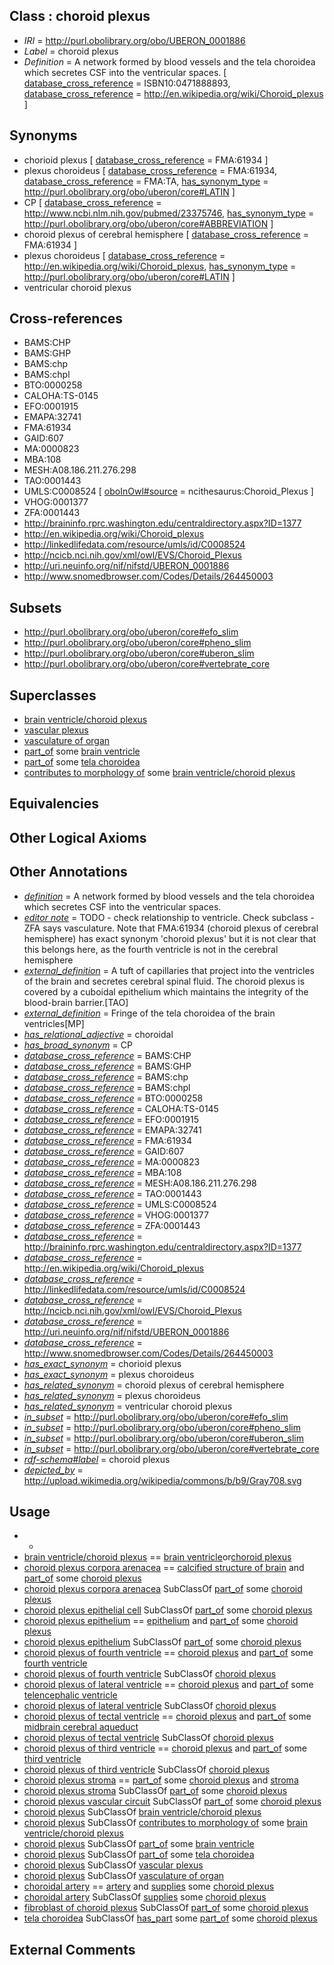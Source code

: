 
## Class : choroid plexus

 * *IRI* = http://purl.obolibrary.org/obo/UBERON_0001886
 * *Label* = choroid plexus
 * *Definition* = A network formed by blood vessels and the tela choroidea which secretes CSF into the ventricular spaces. [ [database_cross_reference](../../ef/oboInOwl#hasDbXref.md) = ISBN10:0471888893, [database_cross_reference](../../ef/oboInOwl#hasDbXref.md) = http://en.wikipedia.org/wiki/Choroid_plexus ]

## Synonyms

 * chorioid plexus [ [database_cross_reference](../../ef/oboInOwl#hasDbXref.md) = FMA:61934 ]
 * plexus choroideus [ [database_cross_reference](../../ef/oboInOwl#hasDbXref.md) = FMA:61934, [database_cross_reference](../../ef/oboInOwl#hasDbXref.md) = FMA:TA, [has_synonym_type](../../pe/oboInOwl#hasSynonymType.md) = http://purl.obolibrary.org/obo/uberon/core#LATIN ]
 * CP [ [database_cross_reference](../../ef/oboInOwl#hasDbXref.md) = http://www.ncbi.nlm.nih.gov/pubmed/23375746, [has_synonym_type](../../pe/oboInOwl#hasSynonymType.md) = http://purl.obolibrary.org/obo/uberon/core#ABBREVIATION ]
 * choroid plexus of cerebral hemisphere [ [database_cross_reference](../../ef/oboInOwl#hasDbXref.md) = FMA:61934 ]
 * plexus choroideus [ [database_cross_reference](../../ef/oboInOwl#hasDbXref.md) = http://en.wikipedia.org/wiki/Choroid_plexus, [has_synonym_type](../../pe/oboInOwl#hasSynonymType.md) = http://purl.obolibrary.org/obo/uberon/core#LATIN ]
 * ventricular choroid plexus

## Cross-references

 * BAMS:CHP
 * BAMS:GHP
 * BAMS:chp
 * BAMS:chpl
 * BTO:0000258
 * CALOHA:TS-0145
 * EFO:0001915
 * EMAPA:32741
 * FMA:61934
 * GAID:607
 * MA:0000823
 * MBA:108
 * MESH:A08.186.211.276.298
 * TAO:0001443
 * UMLS:C0008524 [ [oboInOwl#source](../../ce/oboInOwl#source.md) = ncithesaurus:Choroid_Plexus ]
 * VHOG:0001377
 * ZFA:0001443
 * http://braininfo.rprc.washington.edu/centraldirectory.aspx?ID=1377
 * http://en.wikipedia.org/wiki/Choroid_plexus
 * http://linkedlifedata.com/resource/umls/id/C0008524
 * http://ncicb.nci.nih.gov/xml/owl/EVS/Choroid_Plexus
 * http://uri.neuinfo.org/nif/nifstd/UBERON_0001886
 * http://www.snomedbrowser.com/Codes/Details/264450003

## Subsets

 * http://purl.obolibrary.org/obo/uberon/core#efo_slim
 * http://purl.obolibrary.org/obo/uberon/core#pheno_slim
 * http://purl.obolibrary.org/obo/uberon/core#uberon_slim
 * http://purl.obolibrary.org/obo/uberon/core#vertebrate_core

## Superclasses

 * [brain ventricle/choroid plexus](../../UBERON/47/UBERON_0003947.md)
 * [vascular plexus](../../UBERON/29/UBERON_0005629.md)
 * [vasculature of organ](../../UBERON/76/UBERON_0006876.md)
 * [part_of](../../BFO/50/BFO_0000050.md) some [brain ventricle](../../UBERON/86/UBERON_0004086.md)
 * [part_of](../../BFO/50/BFO_0000050.md) some [tela choroidea](../../UBERON/83/UBERON_0005283.md)
 * [contributes to morphology of](../../RO/33/RO_0002433.md) some [brain ventricle/choroid plexus](../../UBERON/47/UBERON_0003947.md)

## Equivalencies


## Other Logical Axioms


## Other Annotations

 * *[definition](../../IAO/15/IAO_0000115.md)* = A network formed by blood vessels and the tela choroidea which secretes CSF into the ventricular spaces.
 * *[editor note](../../IAO/16/IAO_0000116.md)* = TODO - check relationship to ventricle. Check subclass - ZFA says vasculature. Note that FMA:61934 (choroid plexus of cerebral hemisphere) has exact synonym 'choroid plexus' but it is not clear that this belongs here, as the fourth ventricle is not in the cerebral hemisphere
 * *[external_definition](../../UBPROP/01/UBPROP_0000001.md)* = A tuft of capillaries that project into the ventricles of the brain and secretes cerebral spinal fluid. The choroid plexus is covered by a cuboidal epithelium which maintains the integrity of the blood-brain barrier.[TAO]
 * *[external_definition](../../UBPROP/01/UBPROP_0000001.md)* = Fringe of the tela choroidea of the brain ventricles[MP]
 * *[has_relational_adjective](../../UBPROP/07/UBPROP_0000007.md)* = choroidal
 * *[has_broad_synonym](../../ym/oboInOwl#hasBroadSynonym.md)* = CP
 * *[database_cross_reference](../../ef/oboInOwl#hasDbXref.md)* = BAMS:CHP
 * *[database_cross_reference](../../ef/oboInOwl#hasDbXref.md)* = BAMS:GHP
 * *[database_cross_reference](../../ef/oboInOwl#hasDbXref.md)* = BAMS:chp
 * *[database_cross_reference](../../ef/oboInOwl#hasDbXref.md)* = BAMS:chpl
 * *[database_cross_reference](../../ef/oboInOwl#hasDbXref.md)* = BTO:0000258
 * *[database_cross_reference](../../ef/oboInOwl#hasDbXref.md)* = CALOHA:TS-0145
 * *[database_cross_reference](../../ef/oboInOwl#hasDbXref.md)* = EFO:0001915
 * *[database_cross_reference](../../ef/oboInOwl#hasDbXref.md)* = EMAPA:32741
 * *[database_cross_reference](../../ef/oboInOwl#hasDbXref.md)* = FMA:61934
 * *[database_cross_reference](../../ef/oboInOwl#hasDbXref.md)* = GAID:607
 * *[database_cross_reference](../../ef/oboInOwl#hasDbXref.md)* = MA:0000823
 * *[database_cross_reference](../../ef/oboInOwl#hasDbXref.md)* = MBA:108
 * *[database_cross_reference](../../ef/oboInOwl#hasDbXref.md)* = MESH:A08.186.211.276.298
 * *[database_cross_reference](../../ef/oboInOwl#hasDbXref.md)* = TAO:0001443
 * *[database_cross_reference](../../ef/oboInOwl#hasDbXref.md)* = UMLS:C0008524
 * *[database_cross_reference](../../ef/oboInOwl#hasDbXref.md)* = VHOG:0001377
 * *[database_cross_reference](../../ef/oboInOwl#hasDbXref.md)* = ZFA:0001443
 * *[database_cross_reference](../../ef/oboInOwl#hasDbXref.md)* = http://braininfo.rprc.washington.edu/centraldirectory.aspx?ID=1377
 * *[database_cross_reference](../../ef/oboInOwl#hasDbXref.md)* = http://en.wikipedia.org/wiki/Choroid_plexus
 * *[database_cross_reference](../../ef/oboInOwl#hasDbXref.md)* = http://linkedlifedata.com/resource/umls/id/C0008524
 * *[database_cross_reference](../../ef/oboInOwl#hasDbXref.md)* = http://ncicb.nci.nih.gov/xml/owl/EVS/Choroid_Plexus
 * *[database_cross_reference](../../ef/oboInOwl#hasDbXref.md)* = http://uri.neuinfo.org/nif/nifstd/UBERON_0001886
 * *[database_cross_reference](../../ef/oboInOwl#hasDbXref.md)* = http://www.snomedbrowser.com/Codes/Details/264450003
 * *[has_exact_synonym](../../ym/oboInOwl#hasExactSynonym.md)* = chorioid plexus
 * *[has_exact_synonym](../../ym/oboInOwl#hasExactSynonym.md)* = plexus choroideus
 * *[has_related_synonym](../../ym/oboInOwl#hasRelatedSynonym.md)* = choroid plexus of cerebral hemisphere
 * *[has_related_synonym](../../ym/oboInOwl#hasRelatedSynonym.md)* = plexus choroideus
 * *[has_related_synonym](../../ym/oboInOwl#hasRelatedSynonym.md)* = ventricular choroid plexus
 * *[in_subset](../../et/oboInOwl#inSubset.md)* = http://purl.obolibrary.org/obo/uberon/core#efo_slim
 * *[in_subset](../../et/oboInOwl#inSubset.md)* = http://purl.obolibrary.org/obo/uberon/core#pheno_slim
 * *[in_subset](../../et/oboInOwl#inSubset.md)* = http://purl.obolibrary.org/obo/uberon/core#uberon_slim
 * *[in_subset](../../et/oboInOwl#inSubset.md)* = http://purl.obolibrary.org/obo/uberon/core#vertebrate_core
 * *[rdf-schema#label](../../el/rdf-schema#label.md)* = choroid plexus
 * *[depicted_by](../../depicted/by/depicted_by.md)* = http://upload.wikimedia.org/wikipedia/commons/b/b9/Gray708.svg

## Usage

 * -
 * [brain ventricle/choroid plexus](../../UBERON/47/UBERON_0003947.md) == [brain ventricle](../../UBERON/86/UBERON_0004086.md)or[choroid plexus](../../UBERON/86/UBERON_0001886.md)
 * [choroid plexus corpora arenacea](../../UBERON/33/UBERON_0017633.md) == [calcified structure of brain](../../UBERON/31/UBERON_0017631.md) and [part_of](../../BFO/50/BFO_0000050.md) some [choroid plexus](../../UBERON/86/UBERON_0001886.md)
 * [choroid plexus corpora arenacea](../../UBERON/33/UBERON_0017633.md) SubClassOf [part_of](../../BFO/50/BFO_0000050.md) some [choroid plexus](../../UBERON/86/UBERON_0001886.md)
 * [choroid plexus epithelial cell](../../CL/06/CL_0000706.md) SubClassOf [part_of](../../BFO/50/BFO_0000050.md) some [choroid plexus](../../UBERON/86/UBERON_0001886.md)
 * [choroid plexus epithelium](../../UBERON/11/UBERON_0003911.md) == [epithelium](../../UBERON/83/UBERON_0000483.md) and [part_of](../../BFO/50/BFO_0000050.md) some [choroid plexus](../../UBERON/86/UBERON_0001886.md)
 * [choroid plexus epithelium](../../UBERON/11/UBERON_0003911.md) SubClassOf [part_of](../../BFO/50/BFO_0000050.md) some [choroid plexus](../../UBERON/86/UBERON_0001886.md)
 * [choroid plexus of fourth ventricle](../../UBERON/90/UBERON_0002290.md) == [choroid plexus](../../UBERON/86/UBERON_0001886.md) and [part_of](../../BFO/50/BFO_0000050.md) some [fourth ventricle](../../UBERON/22/UBERON_0002422.md)
 * [choroid plexus of fourth ventricle](../../UBERON/90/UBERON_0002290.md) SubClassOf [choroid plexus](../../UBERON/86/UBERON_0001886.md)
 * [choroid plexus of lateral ventricle](../../UBERON/07/UBERON_0002307.md) == [choroid plexus](../../UBERON/86/UBERON_0001886.md) and [part_of](../../BFO/50/BFO_0000050.md) some [telencephalic ventricle](../../UBERON/85/UBERON_0002285.md)
 * [choroid plexus of lateral ventricle](../../UBERON/07/UBERON_0002307.md) SubClassOf [choroid plexus](../../UBERON/86/UBERON_0001886.md)
 * [choroid plexus of tectal ventricle](../../UBERON/99/UBERON_0007299.md) == [choroid plexus](../../UBERON/86/UBERON_0001886.md) and [part_of](../../BFO/50/BFO_0000050.md) some [midbrain cerebral aqueduct](../../UBERON/89/UBERON_0002289.md)
 * [choroid plexus of tectal ventricle](../../UBERON/99/UBERON_0007299.md) SubClassOf [choroid plexus](../../UBERON/86/UBERON_0001886.md)
 * [choroid plexus of third ventricle](../../UBERON/88/UBERON_0002288.md) == [choroid plexus](../../UBERON/86/UBERON_0001886.md) and [part_of](../../BFO/50/BFO_0000050.md) some [third ventricle](../../UBERON/86/UBERON_0002286.md)
 * [choroid plexus of third ventricle](../../UBERON/88/UBERON_0002288.md) SubClassOf [choroid plexus](../../UBERON/86/UBERON_0001886.md)
 * [choroid plexus stroma](../../UBERON/06/UBERON_0005206.md) == [part_of](../../BFO/50/BFO_0000050.md) some [choroid plexus](../../UBERON/86/UBERON_0001886.md) and [stroma](../../UBERON/91/UBERON_0003891.md)
 * [choroid plexus stroma](../../UBERON/06/UBERON_0005206.md) SubClassOf [part_of](../../BFO/50/BFO_0000050.md) some [choroid plexus](../../UBERON/86/UBERON_0001886.md)
 * [choroid plexus vascular circuit](../../UBERON/19/UBERON_2005219.md) SubClassOf [part_of](../../BFO/50/BFO_0000050.md) some [choroid plexus](../../UBERON/86/UBERON_0001886.md)
 * [choroid plexus](../../UBERON/86/UBERON_0001886.md) SubClassOf [brain ventricle/choroid plexus](../../UBERON/47/UBERON_0003947.md)
 * [choroid plexus](../../UBERON/86/UBERON_0001886.md) SubClassOf [contributes to morphology of](../../RO/33/RO_0002433.md) some [brain ventricle/choroid plexus](../../UBERON/47/UBERON_0003947.md)
 * [choroid plexus](../../UBERON/86/UBERON_0001886.md) SubClassOf [part_of](../../BFO/50/BFO_0000050.md) some [brain ventricle](../../UBERON/86/UBERON_0004086.md)
 * [choroid plexus](../../UBERON/86/UBERON_0001886.md) SubClassOf [part_of](../../BFO/50/BFO_0000050.md) some [tela choroidea](../../UBERON/83/UBERON_0005283.md)
 * [choroid plexus](../../UBERON/86/UBERON_0001886.md) SubClassOf [vascular plexus](../../UBERON/29/UBERON_0005629.md)
 * [choroid plexus](../../UBERON/86/UBERON_0001886.md) SubClassOf [vasculature of organ](../../UBERON/76/UBERON_0006876.md)
 * [choroidal artery](../../UBERON/51/UBERON_0013151.md) == [artery](../../UBERON/37/UBERON_0001637.md) and [supplies](../../RO/78/RO_0002178.md) some [choroid plexus](../../UBERON/86/UBERON_0001886.md)
 * [choroidal artery](../../UBERON/51/UBERON_0013151.md) SubClassOf [supplies](../../RO/78/RO_0002178.md) some [choroid plexus](../../UBERON/86/UBERON_0001886.md)
 * [fibroblast of choroid plexus](../../CL/49/CL_0002549.md) SubClassOf [part_of](../../BFO/50/BFO_0000050.md) some [choroid plexus](../../UBERON/86/UBERON_0001886.md)
 * [tela choroidea](../../UBERON/83/UBERON_0005283.md) SubClassOf [has_part](../../BFO/51/BFO_0000051.md) some [part_of](../../BFO/50/BFO_0000050.md) some [choroid plexus](../../UBERON/86/UBERON_0001886.md)

## External Comments

